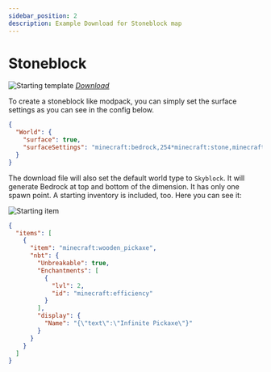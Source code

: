 ```yaml
---
sidebar_position: 2
description: Example Download for Stoneblock map
---
```


# Stoneblock
![Starting template](/img/projects/skyblock-builder/examples/stoneblock/start_template.png)
_[Download](/img/projects/skyblock-builder/examples/downloads/1.16.x/stoneblock.zip)_

To create a stoneblock like modpack, you can simply set the surface settings as you can see in the config below.

```json title="config/skyblockbuilder/common-config.json5"
{  
  "World": {
    "surface": true,
    "surfaceSettings": "minecraft:bedrock,254*minecraft:stone,minecraft:bedrock"
  }
}
```

The download file will also set the default world type to `Skyblock`. It will generate Bedrock at top and bottom of the
dimension. It has only one spawn point. A starting inventory is included, too. Here you can see it:

![Starting item](/img/projects/skyblock-builder/examples/stoneblock/start_item.png)
```json title="config/skyblockbuilder/starter_item.json"
{
  "items": [
    {
      "item": "minecraft:wooden_pickaxe",
      "nbt": {
        "Unbreakable": true,
        "Enchantments": [
          {
            "lvl": 2,
            "id": "minecraft:efficiency"
          }
        ],
        "display": {
          "Name": "{\"text\":\"Infinite Pickaxe\"}"
        }
      }
    }
  ]
}
```